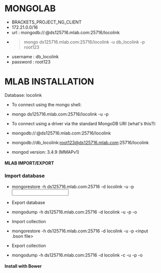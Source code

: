 


# MONGOLAB
* BRACKETS_PROJECT_NG_CLIENT
* 172.21.0.0/16
* url : mongodb://<dbuser>:<dbpassword>@ds125716.mlab.com:25716/locolink
* >mongo ds125716.mlab.com:25716/locolink -u db_locolink -p root123
* username : db_locolink
* password : root123
# MLAB INSTALLATION

Database: locolink


* To connect using the mongo shell:
* mongo ds125716.mlab.com:25716/locolink -u <dbuser> -p <dbpassword>
* To connect using a driver via the standard MongoDB URI (what's this?):

* mongodb://<dbuser>:<dbpassword>@ds125716.mlab.com:25716/locolink
* mongodb://db_locolink:root123@ds125716.mlab.com:25716/locolink
* mongod version: 3.4.9 (MMAPv1)
#### MLAB IMPORT/EXPORT



### Import database

* mongorestore -h ds125716.mlab.com:25716 -d locolink -u <user> -p <password> <input db directory>

* Export database

* mongodump -h ds125716.mlab.com:25716 -d locolink -u <user> -p <password> -o <output directory>

* Import collection

* mongorestore -h ds125716.mlab.com:25716 -d locolink -u <user> -p <password> <input .bson file>

* Export collection

* mongodump -h ds125716.mlab.com:25716 -d locolink -c <collection> -u <user> -p <password> -o <output directory>


#### Install with Bower




